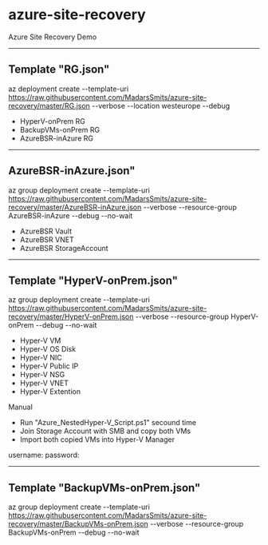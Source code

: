 # azure-site-recovery
Azure Site Recovery Demo 

---------------
Template "RG.json"
---------------
az deployment create --template-uri https://raw.githubusercontent.com/MadarsSmits/azure-site-recovery/master/RG.json --verbose --location westeurope --debug

- HyperV-onPrem RG
- BackupVMs-onPrem RG
- AzureBSR-inAzure RG

------------------------
AzureBSR-inAzure.json"
------------------------
az group deployment create --template-uri https://raw.githubusercontent.com/MadarsSmits/azure-site-recovery/master/AzureBSR-inAzure.json --verbose --resource-group AzureBSR-inAzure --debug --no-wait

- AzureBSR Vault
- AzureBSR VNET
- AzureBSR StorageAccount

------------------------
Template "HyperV-onPrem.json"
------------------------
az group deployment create --template-uri https://raw.githubusercontent.com/MadarsSmits/azure-site-recovery/master/HyperV-onPrem.json --verbose --resource-group HyperV-onPrem --debug --no-wait

- Hyper-V VM
- Hyper-V OS Disk
- Hyper-V NIC
- Hyper-V Public IP
- Hyper-V NSG
- Hyper-V VNET
- Hyper-V Extention

Manual
- Run "Azure_NestedHyper-V_Script.ps1" secound time
- Join Storage Account with SMB and copy both VMs
- Import both copied VMs into Hyper-V Manager


username:
password: 

------------------------
Template "BackupVMs-onPrem.json"
------------------------
az group deployment create --template-uri https://raw.githubusercontent.com/MadarsSmits/azure-site-recovery/master/BackupVMs-onPrem.json --verbose --resource-group BackupVMs-onPrem --debug --no-wait


